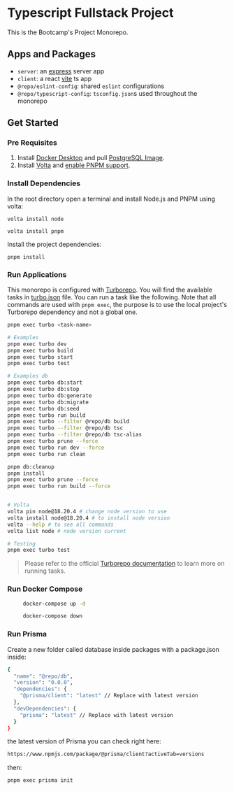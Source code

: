 # Typescript Fullstack Project

This is the Bootcamp's Project Monorepo.

## Apps and Packages

- `server`: an [express](https://expressjs.com/) server app
- `client`: a react [vite](https://vitejs.dev) ts app
- `@repo/eslint-config`: shared `eslint` configurations
- `@repo/typescript-config`: `tsconfig.json`s used throughout the monorepo

## Get Started

### Pre Requisites

1. Install [Docker Desktop](https://docs.docker.com/get-started/get-docker/) and pull [PostgreSQL Image](https://hub.docker.com/_/postgres).
2. Install [Volta](https://docs.volta.sh/guide/getting-started) and [enable PNPM support](https://docs.volta.sh/advanced/pnpm).

### Install Dependencies

In the root directory open a terminal and install Node.js and PNPM using volta:

```
volta install node
```

```
volta install pnpm
```

Install the project dependencies:

```
pnpm install
```

### Run Applications

This monorepo is configured with [Turborepo](https://turbo.build/repo/docs). You will find the available tasks in [turbo.json](./turbo.json) file. You can run a task like the following. Note that all commands are used with `pnpm exec`, the purpose is to use the local project's Turborepo dependency and not a global one.

```bash
pnpm exec turbo <task-name>

# Examples
pnpm exec turbo dev
pnpm exec turbo build
pnpm exec turbo start
pnpm exec turbo test

# Examples db
pnpm exec turbo db:start
pnpm exec turbo db:stop
pnpm exec turbo db:generate
pnpm exec turbo db:migrate
pnpm exec turbo db:seed
pnpm exec turbo run build
pnpm exec turbo --filter @repo/db build
pnpm exec turbo --filter @repo/db tsc
pnpm exec turbo --filter @repo/db tsc-alias
pnpm exec turbo prune --force
pnpm exec turbo run dev --force
pnpm exec turbo run clean

pnpm db:cleanup
pnpm install
pnpm exec turbo prune --force
pnpm exec turbo run build --force


# Volta
volta pin node@18.20.4 # change node version to use
volta install node@18.20.4 # to install node version
volta --help # to see all commands
volta list node # node version current

# Testing
pnpm exec turbo test
```

> Please refer to the official [Turborepo documentation](https://turbo.build/repo/docs/crafting-your-repository/running-tasks) to learn more on running tasks.

### Run Docker Compose

```bash
     docker-compose up -d
```

```bash
     docker-compose down
```

### Run Prisma

Create a new folder called database inside packages with a package.json inside:

```bash
{
  "name": "@repo/db",
  "version": "0.0.0",
  "dependencies": {
    "@prisma/client": "latest" // Replace with latest version
  },
  "devDependencies": {
    "prisma": "latest" // Replace with latest version
  }
}
```

the latest version of Prisma you can check right here:

```bash
https://www.npmjs.com/package/@prisma/client?activeTab=versions
```

then:

```bash
pnpm exec prisma init
```
